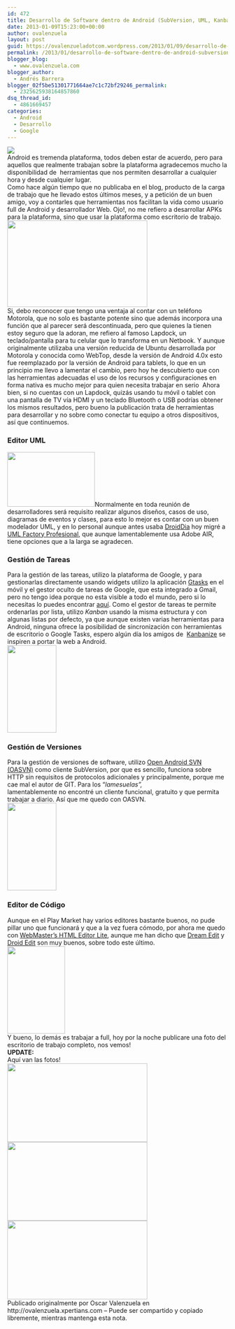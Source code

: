 ```yaml
---
id: 472
title: Desarrollo de Software dentro de Android (SubVersion, UML, Kanban,Editor PHP y más)
date: 2013-01-09T15:23:00+00:00
author: ovalenzuela
layout: post
guid: https://ovalenzueladotcom.wordpress.com/2013/01/09/desarrollo-de-software-dentro-de-android-subversion-uml-kanbaneditor-php-y-mas
permalink: /2013/01/desarrollo-de-software-dentro-de-android-subversion-uml-kanbaneditor-php-y-mas.html
blogger_blog:
  - www.ovalenzuela.com
blogger_author:
  - Andrés Barrera
blogger_02f5be51301771664ae7c1c72bf29246_permalink:
  - 2325625938164857860
dsq_thread_id:
  - 4861669457
categories:
  - Android
  - Desarrollo
  - Google
---
```

<div>
  <a href="http://www.ovalenzuela.com/wp-content/uploads/2016/02/c5358-android-300x300.png"><img border="0" src="http://www.ovalenzuela.com/wp-content/uploads/2016/02/c5358-android-300x300.png" /></a>
</div>

<div>
  Android es tremenda plataforma, todos deben estar de acuerdo, pero para aquellos que realmente trabajan sobre la plataforma agradecemos mucho la disponibilidad de  herramientas que nos permiten desarrollar a cualquier hora y desde cualquier lugar.
</div>

<div>
  Como hace algún tiempo que no publicaba en el blog, producto de la carga de trabajo que he llevado estos últimos meses, y a petición de un buen amigo, voy a contarles que herramientas nos facilitan la vida como usuario full de Android y desarrollador Web. Ojo!, no me refiero a desarrollar APKs para la plataforma, sino que usar la plataforma como escritorio de trabajo.
</div>

<div>
</div>

<div>
</div>

<div>
</div>

<div>
  <a href="http://www.ovalenzuela.com/wp-content/uploads/2016/02/4b4b9-atrix_lap_dock_sc_large_second.jpeg"><img border="0" src="http://www.ovalenzuela.com/wp-content/uploads/2016/02/4b4b9-atrix_lap_dock_sc_large_second.jpeg?w=300" height="198" width="320" /></a>
</div>

<div>
  Si, debo reconocer que tengo una ventaja al contar con un teléfono Motorola, que no solo es bastante potente sino que además incorpora una función que al parecer será descontinuada, pero que quienes la tienen estoy seguro que la adoran, me refiero al famoso Lapdock, un teclado/pantalla para tu celular que lo transforma en un Netbook. Y aunque originalmente utilizaba una versión reducida de Ubuntu desarrollada por Motorola y conocida como WebTop, desde la versión de Android 4.0x esto fue reemplazado por la versión de Android para tablets, lo que en un principio me llevo a lamentar el cambio, pero hoy he descubierto que con las herramientas adecuadas el uso de los recursos y configuraciones en forma nativa es mucho mejor para quien necesita trabajar en serio  Ahora bien, si no cuentas con un Lapdock, quizás usando tu móvil o tablet con una pantalla de TV vía HDMI y un teclado Bluetooth o USB podrías obtener los mismos resultados, pero bueno la publicación trata de herramientas para desarrollar y no sobre como conectar tu equipo a otros dispositivos, así que continuemos.
</div>

<div>
</div>

### Editor UML

<div>
  <a href="http://www.ovalenzuela.com/wp-content/uploads/2016/02/9c378-uml.jpg"><img border="0" src="http://www.ovalenzuela.com/wp-content/uploads/2016/02/9c378-uml.jpg?w=300" height="125" width="200" /></a>Normalmente en toda reunión de desarrolladores será requisito realizar algunos diseños, casos de uso, diagramas de eventos y clases, para esto lo mejor es contar con un buen modelador UML, y en lo personal aunque antes usaba <a href="https://play.google.com/store/apps/details?id=com.alarex.gred">DroidDia</a> hoy migré a <a href="https://play.google.com/store/apps/details?id=air.com.umlfactory.mobile.professional">UML Factory Profesional</a>, que aunque lamentablemente usa Adobe AIR, tiene opciones que a la larga se agradecen.
</div>

<div>
</div>

### Gestión de Tareas

<div>
  Para la gestión de las tareas, utilizo la plataforma de Google, y para gestionarlas directamente usando widgets utilizo la aplicación <a href="https://play.google.com/store/apps/details?id=org.dayup.gtask">Gtasks</a> en el móvil y el gestor oculto de tareas de Google, que esta integrado a Gmail, pero no tengo idea porque no esta visible a todo el mundo, pero si lo necesitas lo puedes encontrar <a href="https://mail.google.com/tasks/canvas">aquí</a>. Como el gestor de tareas te permite ordenarlas por lista, utilizo <i>Kanban</i> usando la misma estructura y con algunas listas por defecto, ya que aunque existen varias herramientas para Android, ninguna ofrece la posibilidad de sincronización con herramientas de escritorio o Google Tasks, espero algún día los amigos de  <a href="http://kanbanize.com/">Kanbanize</a> se inspiren a portar la web a Android.
</div>

<div>
</div>

<div>
  <a href="http://www.ovalenzuela.com/wp-content/uploads/2016/02/2befa-task.jpg"><img border="0" src="http://www.ovalenzuela.com/wp-content/uploads/2016/02/2befa-task.jpg?w=169" height="200" width="112" /></a>
</div>

<div>
</div>

### Gestión de Versiones

<div>
  Para la gestión de versiones de software, utilizo <a href="https://play.google.com/store/apps/details?id=com.valleytg.oasvn.android">Open Android SVN (OASVN)</a> como cliente SubVersion, por que es sencillo, funciona sobre HTTP sin requisitos de protocolos adicionales y principalmente, porque me cae mal el autor de GIT. Para los &#8220;<i>lamesuelas&#8221;,</i> lamentablemente no encontré un cliente funcional, gratuito y que permita trabajar a diario. Así que me quedo con OASVN.
</div>

<div>
  <a href="http://www.ovalenzuela.com/wp-content/uploads/2016/02/54d56-svn.jpg"><img border="0" src="http://www.ovalenzuela.com/wp-content/uploads/2016/02/54d56-svn.jpg?w=169" height="200" width="112" /></a>
</div>

<div>
</div>

### Editor de Código

<div>
  Aunque en el Play Market hay varios editores bastante buenos, no pude pillar uno que funcionará y que a la vez fuera cómodo, por ahora me quedo con <a href="https://play.google.com/store/apps/details?id=com.welant.webmaster.DEMO">WebMaster&#8217;s HTML Editor Lite</a>, aunque me han dicho que <a href="https://play.google.com/store/apps/details?id=air.DreameditFree">Dream Edit</a> y <a href="https://play.google.com/store/apps/details?id=com.aor.droidedit">Droid Edit</a> son muy buenos, sobre todo este último.
</div>

<div>
  <a href="http://www.ovalenzuela.com/wp-content/uploads/2016/02/b8b12-editor.jpg"><img border="0" src="http://www.ovalenzuela.com/wp-content/uploads/2016/02/b8b12-editor.jpg?w=200" height="200" width="132" /></a>
</div>

<div>
</div>

<div>
  Y bueno, lo demás es trabajar a full, hoy por la noche publicare una foto del escritorio de trabajo completo, nos vemos!
</div>

<div>
</div>

<div>
  <b>UPDATE:</b>
</div>

<div>
  Aquí van las fotos!
</div>

<div>
  <a href="http://www.ovalenzuela.com/wp-content/uploads/2016/02/1cd92-2013-01-10_01-06-06_610.jpg"><img border="0" src="http://www.ovalenzuela.com/wp-content/uploads/2016/02/1cd92-2013-01-10_01-06-06_610.jpg?w=300" height="180" width="320" /></a>
</div>

<div>
  <a href="http://www.ovalenzuela.com/wp-content/uploads/2016/02/17b7c-2013-01-10_01-12-17_5021.jpg"><img border="0" src="http://www.ovalenzuela.com/wp-content/uploads/2016/02/17b7c-2013-01-10_01-12-17_5021.jpg?w=300" height="180" width="320" /></a>
</div>

<div>
  <a href="http://www.ovalenzuela.com/wp-content/uploads/2016/02/dbd1a-2013-01-10_01-05-43_205.jpg"><img border="0" src="http://www.ovalenzuela.com/wp-content/uploads/2016/02/dbd1a-2013-01-10_01-05-43_205.jpg?w=300" height="180" width="320" /></a>
</div>

<div>
</div>

<div>
</div>

<div>
  Publicado originalmente por Oscar Valenzuela en http://ovalenzuela.xpertians.com &#8211; Puede ser compartido y copiado libremente, mientras mantenga esta nota.
</div>